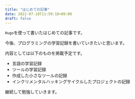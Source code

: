 ```yaml
---
title: "はじめての記事"
date: 2022-07-18T11:59:18+09:00
draft: false
---
```


`Hugo`を使って書いたはじめての記事です。

今後、プログラミングの学習記録を書いていきたいと思います。

<!--more-->

内容としては以下のものを掲載予定です。

- 言語の学習記録
- ツールの学習記録
- 作成した小さなツールの記録
- インクリメンタルハッキングサイクルしたプロジェクトの記録

継続して勉強していきます。
